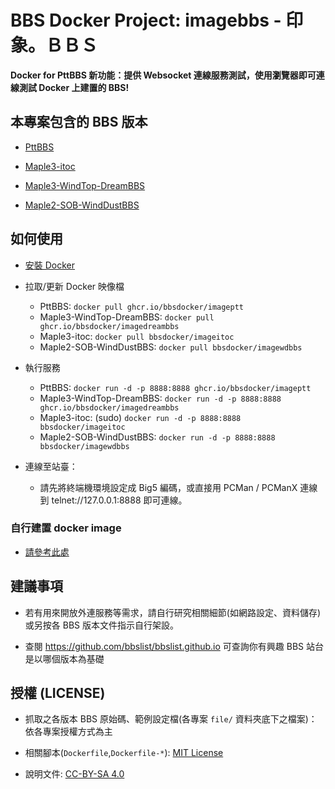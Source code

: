 # BBS Docker Project: imagebbs - 印象。ＢＢＳ

**Docker for PttBBS 新功能：提供 Websocket 連線服務測試，使用瀏覽器即可連線測試 Docker 上建置的 BBS!**

## 本專案包含的 BBS 版本

- [PttBBS](https://github.com/bbsdocker/imageptt)

- [Maple3-itoc](https://github.com/bbsdocker/imageitoc)

- [Maple3-WindTop-DreamBBS](https://github.com/bbsdocker/imagedreambbs)

- [Maple2-SOB-WindDustBBS](https://github.com/bbsdocker/imagewdbbs)

## 如何使用

* [安裝 Docker](https://docs.docker.com/get-docker)

* 拉取/更新 Docker 映像檔

  - PttBBS: `docker pull ghcr.io/bbsdocker/imageptt`
  - Maple3-WindTop-DreamBBS: `docker pull ghcr.io/bbsdocker/imagedreambbs`
  - Maple3-itoc: `docker pull bbsdocker/imageitoc`
  - Maple2-SOB-WindDustBBS: `docker pull bbsdocker/imagewdbbs`


* 執行服務

  - PttBBS: `docker run -d -p 8888:8888 ghcr.io/bbsdocker/imageptt`
  - Maple3-WindTop-DreamBBS: `docker run -d -p 8888:8888 ghcr.io/bbsdocker/imagedreambbs`
  - Maple3-itoc: (sudo) `docker run -d -p 8888:8888 bbsdocker/imageitoc`
  - Maple2-SOB-WindDustBBS: `docker run -d -p 8888:8888 bbsdocker/imagewdbbs`

* 連線至站臺：

  - 請先將終端機環境設定成 Big5 編碼，或直接用 PCMan / PCManX 連線到 telnet://127.0.0.1:8888 即可連線。

### 自行建置 docker image

* [請參考此處](BUILD.md)

## 建議事項

* 若有用來開放外連服務等需求，請自行研究相關細節(如網路設定、資料儲存)或另按各 BBS 版本文件指示自行架設。

* 查閱 https://github.com/bbslist/bbslist.github.io 可查詢你有興趣 BBS 站台是以哪個版本為基礎

## 授權 (LICENSE)

* 抓取之各版本 BBS 原始碼、範例設定檔(各專案 `file/` 資料夾底下之檔案)：依各專案授權方式為主

* 相關腳本(`Dockerfile`,`Dockerfile-*`): [MIT License](LICENSE)

* 說明文件: [CC-BY-SA 4.0](https://creativecommons.org/licenses/by-sa/4.0/deed.zh_TW)
